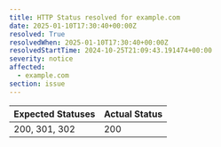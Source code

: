 ```yaml
---
title: HTTP Status resolved for example.com
date: 2025-01-10T17:30:40+00:00Z
resolved: True
resolvedWhen: 2025-01-10T17:30:40+00:00Z
resolvedStartTime: 2024-10-25T21:09:43.191474+00:00
severity: notice
affected:
  - example.com
section: issue
---
```


| Expected Statuses | Actual Status  |
|-------------------|----------------|
| 200, 301, 302 | 200 |

